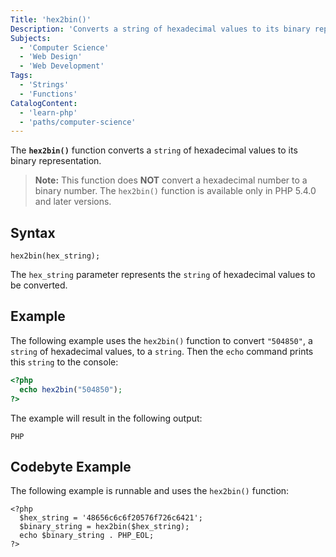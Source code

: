 ```yaml
---
Title: 'hex2bin()'
Description: 'Converts a string of hexadecimal values to its binary representation.'
Subjects:
  - 'Computer Science'
  - 'Web Design'
  - 'Web Development'
Tags:
  - 'Strings'
  - 'Functions'
CatalogContent:
  - 'learn-php'
  - 'paths/computer-science'
---
```


The **`hex2bin()`** function converts a `string` of hexadecimal values to its binary representation.

> **Note:** This function does **NOT** convert a hexadecimal number to a binary number. The `hex2bin()` function is available only in PHP 5.4.0 and later versions.

## Syntax

```pseudo
hex2bin(hex_string);
```

The `hex_string` parameter represents the `string` of hexadecimal values to be converted.

## Example

The following example uses the `hex2bin()` function to convert `"504850"`, a `string` of hexadecimal values, to a `string`. Then the `echo` command prints this `string` to the console:

```php
<?php
  echo hex2bin("504850");
?>
```

The example will result in the following output:

```shell
PHP
```

## Codebyte Example

The following example is runnable and uses the `hex2bin()` function:

```codebyte/php
<?php
  $hex_string = '48656c6c6f20576f726c6421';
  $binary_string = hex2bin($hex_string);
  echo $binary_string . PHP_EOL;
?>
```
